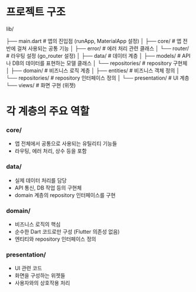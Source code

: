 # 프로젝트 구조

lib/

├── main.dart      # 앱의 진입점 (runApp, MaterialApp 설정)
│
├── core/           # 앱 전반에 걸쳐 사용되는 공통 기능
│   ├── error/      # 에러 처리 관련 클래스
│   └── router/     # 라우팅 설정 (go_router 설정)
│
├── data/           # 데이터 계층
│   ├── models/     # API나 DB의 데이터를 표현하는 모델 클래스
│   └── repositories/  # repository 구현체
│
├── domain/         # 비즈니스 로직 계층
│   ├── entities/   # 비즈니스 객체 정의
│   └── repositories/  # repository 인터페이스 정의
│
└── presentation/   # UI 계층
    └── views/      # 화면 구현 (위젯)

# 각 계층의 주요 역할

### core/
- 앱 전체에서 공통으로 사용되는 유틸리티 기능들
- 라우팅, 에러 처리, 상수 등을 포함

### data/
- 실제 데이터 처리를 담당
- API 통신, DB 작업 등의 구현체
- domain 계층의 repository 인터페이스를 구현

### domain/
- 비즈니스 로직의 핵심
- 순수한 Dart 코드로만 구성 (Flutter 의존성 없음)
- 엔티티와 repository 인터페이스 정의

### presentation/
- UI 관련 코드
- 화면을 구성하는 위젯들
- 사용자와의 상호작용 처리